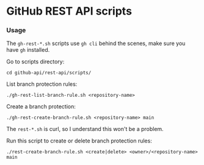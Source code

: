 # GitHub REST API scripts

### Usage

The `gh-rest-*.sh` scripts use `gh cli` behind the scenes, make sure you have `gh` installed.

Go to scripts directory:
```shell
cd github-api/rest-api/scripts/
```

List branch protection rules:
```shell
./gh-rest-list-branch-rule.sh <repository-name>
```

Create a branch protection:
```shell
./gh-rest-create-branch-rule.sh <repository-name> main
```

The `rest-*.sh` is curl, so I understand this won't be a problem.

Run this script to create or delete branch protection rules:
```shell
./rest-create-branch-rule.sh <create|delete> <owner>/<repository-name> main
```
